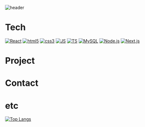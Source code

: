![header](https://capsule-render.vercel.app/api?type=cylinder&color=auto&height=200&section=header&text=Front-End%20Developer&fontSize=50)
# Tech
[![React](https://img.shields.io/badge/React-3178C6?style=flat-square&logo=React&logoColor=black)](링크)
[![html5](https://img.shields.io/badge/html5-E34F26?style=flat-square&logo=html5&logoColor=black)](링크)
[![css3](https://img.shields.io/badge/css3-1572B6?style=flat-square&logo=css3&logoColor=black)](링크)
[![JS](https://img.shields.io/badge/JavaScript-F7DF1E?style=flat-square&logo=JavaScript&logoColor=black)](링크)
[![TS](https://img.shields.io/badge/TypeScript-3178C6?style=flat-square&logo=TypeScript&logoColor=black)](링크)
[![MySQL](https://img.shields.io/badge/MySQL-4479A1?style=flat-square&logo=MySQL&logoColor=white)](링크)
[![Node.js](https://img.shields.io/badge/Node.js-339933?style=flat-square&logo=Node.js&logoColor=black)](링크)
[![Next.js](https://img.shields.io/badge/:Next.js&logo=Next.js&logoColor=black)](링크)

# Project

# Contact

# etc
[![Top Langs](https://github-readme-stats.vercel.app/api/top-langs/?username=JIINSUNG)](https://github.com/anuraghazra/github-readme-stats)
